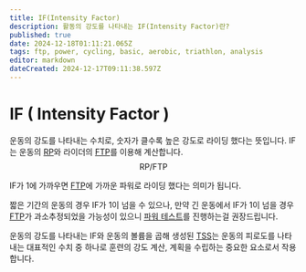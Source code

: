 ```yaml
---
title: IF(Intensity Factor)
description: 활동의 강도를 나타내는 IF(Intensity Factor)란?
published: true
date: 2024-12-18T01:11:21.065Z
tags: ftp, power, cycling, basic, aerobic, triathlon, analysis
editor: markdown
dateCreated: 2024-12-17T09:11:38.597Z
---
```


# IF ( Intensity Factor )

운동의 강도를 나타내는 수치로, 숫자가 클수록 높은 강도로 라이딩 했다는 뜻입니다. IF는 운동의 [RP](/ko/aerobic/cycling/term/RP)와 라이더의 [FTP](/ko/aerobic/cycling/term/FTP)를 이용해 계산합니다.
$$
\text{RP/FTP}
$$

IF가 1에 가까우면 [FTP](/ko/aerobic/cycling/term/FTP)에 가까운 파워로 라이딩 했다는 의미가 됩니다.

짧은 기간의 운동의 경우 IF가 1이 넘을 수 있으나, 만약 긴 운동에서 IF가 1이 넘을 경우 [FTP](/ko/aerobic/cycling/term/FTP)가 과소추정되었을 가능성이 있으니 [파워 테스트](/ko/aerobic/cycling/term/power)를 진행하는걸 권장드립니다.

운동의 강도를 나타내는 IF와 운동의 볼륨을 곱해 생성된 [TSS](/ko/aerobic/cycling/term/TSS)는 운동의 피로도를 나타내는 대표적인 수치 중 하나로 훈련의 강도 계산, 계획을 수립하는 중요한 요소로서 작용합니다.